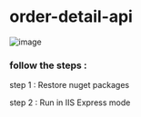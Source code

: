 # order-detail-api

![image](https://github.com/user-attachments/assets/755f0126-260c-48e5-b654-a2263c0b79bd)

### follow the steps :
step 1 : Restore nuget packages

step 2 :  Run in IIS Express mode
